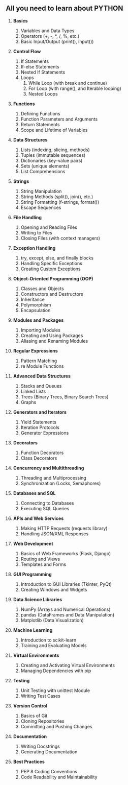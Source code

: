 ## All you need to learn about **PYTHON**

1. **Basics**
   1. Variables and Data Types
   2. Operators (+, -, *, /, %, etc.)
   3. Basic Input/Output (print(), input())

2. **Control Flow**
   1. If Statements
   2. If-else Statements
   3. Nested If Statements
   4. Loops
      1. While Loop (with break and continue)
      2. For Loop (with range(), and Iterable looping)
      3. Nested Loops

3. **Functions**
   1. Defining Functions
   2. Function Parameters and Arguments
   3. Return Statements
   4. Scope and Lifetime of Variables

4. **Data Structures**
   1. Lists (indexing, slicing, methods)
   2. Tuples (immutable sequences)
   3. Dictionaries (key-value pairs)
   4. Sets (unique elements)
   5. List Comprehensions

5. **Strings**
   1. String Manipulation
   2. String Methods (split(), join(), etc.)
   3. String Formatting (f-strings, format())
   4. Escape Sequences

6. **File Handling**
   1. Opening and Reading Files
   2. Writing to Files
   3. Closing Files (with context managers)

7. **Exception Handling**
   1. try, except, else, and finally blocks
   2. Handling Specific Exceptions
   3. Creating Custom Exceptions

8. **Object-Oriented Programming (OOP)**
   1. Classes and Objects
   2. Constructors and Destructors
   3. Inheritance
   4. Polymorphism
   5. Encapsulation

9. **Modules and Packages**
   1. Importing Modules
   2. Creating and Using Packages
   3. Aliasing and Renaming Modules

10. **Regular Expressions**
    1. Pattern Matching
    2. re Module Functions

11. **Advanced Data Structures**
    1. Stacks and Queues
    2. Linked Lists
    3. Trees (Binary Trees, Binary Search Trees)
    4. Graphs

12. **Generators and Iterators**
    1. Yield Statements
    2. Iteration Protocols
    3. Generator Expressions

13. **Decorators**
    1. Function Decorators
    2. Class Decorators

14. **Concurrency and Multithreading**
    1. Threading and Multiprocessing
    2. Synchronization (Locks, Semaphores)

15. **Databases and SQL**
    1. Connecting to Databases
    2. Executing SQL Queries

16. **APIs and Web Services**
    1. Making HTTP Requests (requests library)
    2. Handling JSON/XML Responses

17. **Web Development**
    1. Basics of Web Frameworks (Flask, Django)
    2. Routing and Views
    3. Templates and Forms

18. **GUI Programming**
    1. Introduction to GUI Libraries (Tkinter, PyQt)
    2. Creating Windows and Widgets

19. **Data Science Libraries**
    1. NumPy (Arrays and Numerical Operations)
    2. pandas (DataFrames and Data Manipulation)
    3. Matplotlib (Data Visualization)

20. **Machine Learning**
    1. Introduction to scikit-learn
    2. Training and Evaluating Models

21. **Virtual Environments**
    1. Creating and Activating Virtual Environments
    2. Managing Dependencies with pip

22. **Testing**
    1. Unit Testing with unittest Module
    2. Writing Test Cases

23. **Version Control**
    1. Basics of Git
    2. Cloning Repositories
    3. Committing and Pushing Changes

24. **Documentation**
    1. Writing Docstrings
    2. Generating Documentation

25. **Best Practices**
    1. PEP 8 Coding Conventions
    2. Code Readability and Maintainability
